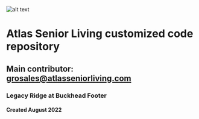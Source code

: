 ![alt text](https://atlasseniorliving.com/wp-content/uploads/2022/08/atlas-logo-horizontal.png)
# Atlas Senior Living customized code repository
## Main contributor: grosales@atlasseniorliving.com
### Legacy Ridge at Buckhead Footer
#### Created August 2022